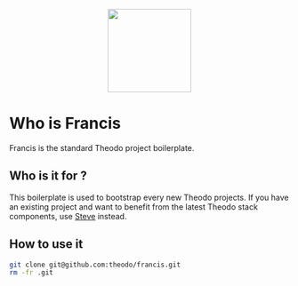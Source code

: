 <p align="center">
  <img width="150" height="150" src="https://s3.eu-west-1.amazonaws.com/tcheymol/pudding.png">
</p>

# Who is Francis

Francis is the standard Theodo project boilerplate.

## Who is it for ?

This boilerplate is used to bootstrap every new Theodo projects.
If you have an existing project and want to benefit from the latest Theodo stack components, use [Steve](https://github.com/theodo/theodo-stack-generator) instead.

## How to use it

```bash
git clone git@github.com:theodo/francis.git
rm -fr .git
```
